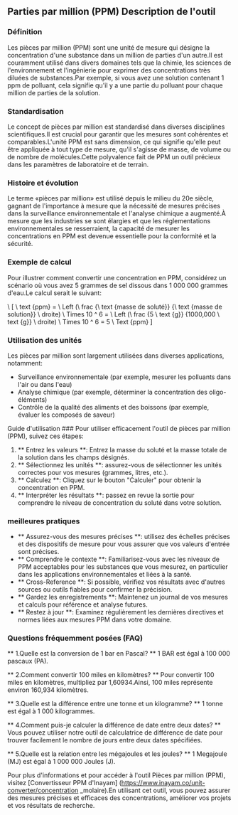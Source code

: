 ## Parties par million (PPM) Description de l'outil

### Définition
Les pièces par million (PPM) sont une unité de mesure qui désigne la concentration d'une substance dans un million de parties d'un autre.Il est couramment utilisé dans divers domaines tels que la chimie, les sciences de l'environnement et l'ingénierie pour exprimer des concentrations très diluées de substances.Par exemple, si vous avez une solution contenant 1 ppm de polluant, cela signifie qu'il y a une partie du polluant pour chaque million de parties de la solution.

### Standardisation
Le concept de pièces par million est standardisé dans diverses disciplines scientifiques.Il est crucial pour garantir que les mesures sont cohérentes et comparables.L'unité PPM est sans dimension, ce qui signifie qu'elle peut être appliquée à tout type de mesure, qu'il s'agisse de masse, de volume ou de nombre de molécules.Cette polyvalence fait de PPM un outil précieux dans les paramètres de laboratoire et de terrain.

### Histoire et évolution
Le terme «pièces par million» est utilisé depuis le milieu du 20e siècle, gagnant de l'importance à mesure que la nécessité de mesures précises dans la surveillance environnementale et l'analyse chimique a augmenté.À mesure que les industries se sont élargies et que les réglementations environnementales se resserraient, la capacité de mesurer les concentrations en PPM est devenue essentielle pour la conformité et la sécurité.

### Exemple de calcul
Pour illustrer comment convertir une concentration en PPM, considérez un scénario où vous avez 5 grammes de sel dissous dans 1 000 000 grammes d'eau.Le calcul serait le suivant:

\ [
\ text {ppm} = \ Left (\ frac {\ text {masse de soluté}} {\ text {masse de solution}} \ droite) \ Times 10 ^ 6 = \ Left (\ frac {5 \ text {g}} {1000,000 \ text {g}} \ droite) \ Times 10 ^ 6 = 5 \ Text {ppm}
\]

### Utilisation des unités
Les pièces par million sont largement utilisées dans diverses applications, notamment:
- Surveillance environnementale (par exemple, mesurer les polluants dans l'air ou dans l'eau)
- Analyse chimique (par exemple, déterminer la concentration des oligo-éléments)
- Contrôle de la qualité des aliments et des boissons (par exemple, évaluer les composés de saveur)

Guide d'utilisation ###
Pour utiliser efficacement l'outil de pièces par million (PPM), suivez ces étapes:
1. ** Entrez les valeurs **: Entrez la masse du soluté et la masse totale de la solution dans les champs désignés.
2. ** Sélectionnez les unités **: assurez-vous de sélectionner les unités correctes pour vos mesures (grammes, litres, etc.).
3. ** Calculez **: Cliquez sur le bouton "Calculer" pour obtenir la concentration en PPM.
4. ** Interpréter les résultats **: passez en revue la sortie pour comprendre le niveau de concentration du soluté dans votre solution.

### meilleures pratiques
- ** Assurez-vous des mesures précises **: utilisez des échelles précises et des dispositifs de mesure pour vous assurer que vos valeurs d'entrée sont précises.
- ** Comprendre le contexte **: Familiarisez-vous avec les niveaux de PPM acceptables pour les substances que vous mesurez, en particulier dans les applications environnementales et liées à la santé.
- ** Cross-Reference **: Si possible, vérifiez vos résultats avec d'autres sources ou outils fiables pour confirmer la précision.
- ** Gardez les enregistrements **: Maintenez un journal de vos mesures et calculs pour référence et analyse futures.
- ** Restez à jour **: Examinez régulièrement les dernières directives et normes liées aux mesures PPM dans votre domaine.

### Questions fréquemment posées (FAQ)

** 1.Quelle est la conversion de 1 bar en Pascal? **
1 BAR est égal à 100 000 pascaux (PA).

** 2.Comment convertir 100 miles en kilomètres? **
Pour convertir 100 miles en kilomètres, multipliez par 1,60934.Ainsi, 100 miles représente environ 160,934 kilomètres.

** 3.Quelle est la différence entre une tonne et un kilogramme? **
1 tonne est égal à 1 000 kilogrammes.

** 4.Comment puis-je calculer la différence de date entre deux dates? **
Vous pouvez utiliser notre outil de calculatrice de différence de date pour trouver facilement le nombre de jours entre deux dates spécifiées.

** 5.Quelle est la relation entre les mégajoules et les joules? **
1 Megajoule (MJ) est égal à 1 000 000 Joules (J).

Pour plus d'informations et pour accéder à l'outil Pièces par million (PPM), visitez [Convertisseur PPM d'Inayam] (https://www.inayam.co/unit-converter/concentration _molaire).En utilisant cet outil, vous pouvez assurer des mesures précises et efficaces des concentrations, améliorer vos projets et vos résultats de recherche.